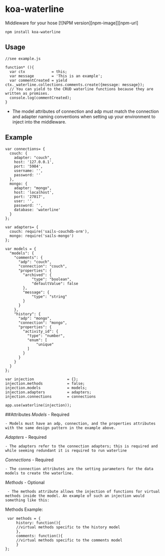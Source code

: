 # koa-waterline
  Middleware for your hose 
  [![NPM version][npm-image]][npm-url]

    npm install koa-waterline

## Usage

    //see example.js

    function* (){
      var ctx            = this;
      var message        = 'This is an example';
      var commentCreated = yield ctx._waterline.collections.comments.create({message: message});
      // You can yield to the CRUD waterline functions because they are written as promises.
      console.log(commentCreated);
    }

   * The model attributes of connection and adp must match the connection and adapter naming conventions when setting up your environment to inject into the middleware.
    
## Example

    var connections= {
      couch: {
        adapter: "couch",
        host: '127.0.0.1',
        port: '5984',
        username: '',
        password: ''
      },
      mongo: {
        adapter: "mongo",
        host: 'localhost',
        port: '27017', 
        user: '', 
        password: '',
        database: 'waterline'
      }
    };

    var adapters= {
      couch: require('sails-couchdb-orm'),
      mongo: require('sails-mongo')
    }; 

    var models = { 
      "models": {
        "comments": {
          "adp": "couch",
          "connection": "couch",
          "properties": {
            "archived": {
                "type": "boolean",
                "defaultValue": false
            },
            "message": {
                "type": "string"
            }
          }
        },
        "history": {
          "adp": "mongo",
          "connection": "mongo",
          "properties": {
            "activity_id": {
              "type": "number",
              "enum": [
                  "unique"
              ]
            }
          }
        }
      }
    };

    var injection               = {};
    injection.methods           = false;
    injection.models            = models; 
    injection.adapters          = adapters;
    injection.connections       = connections

    app.use(waterline(injection));


##Attributes
*Models* - Required

    - Models must have an adp, connection, and the properties attributes with the same design pattern in the example above. 
    
*Adapters* - Required

    - The adapters refer to the connection adapters; this is required and while seeming redundant it is required to run waterline 
    
*Connections* - Required

    - The connection attributes are the setting parameters for the data models to create the waterline.
*Methods* - Optional

     - The methods attribute allows the injection of functions for virtual methods inside the model. An example of such an injection would something like this: 
     
Methods Example:
     
     var methods = {
         history: function(){
         //virtual methods specific to the history model
         },
         comments: function(){
         //virtual methods specific to the comments model
         }
    };


